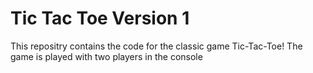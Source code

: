 # Tic Tac Toe Version 1
This repositry contains the code for the classic game Tic-Tac-Toe! The game is played with two players in the console